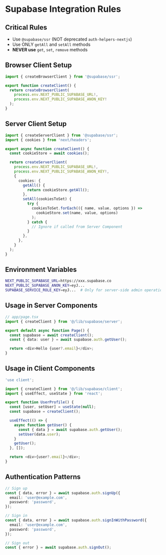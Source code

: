 # Supabase Integration Rules

## Critical Rules
- Use `@supabase/ssr` (NOT deprecated `auth-helpers-nextjs`)
- Use ONLY `getAll` and `setAll` methods
- **NEVER use** `get`, `set`, `remove` methods

## Browser Client Setup
```typescript
import { createBrowserClient } from '@supabase/ssr';

export function createClient() {
  return createBrowserClient(
    process.env.NEXT_PUBLIC_SUPABASE_URL!,
    process.env.NEXT_PUBLIC_SUPABASE_ANON_KEY!
  );
}
```

## Server Client Setup
```typescript
import { createServerClient } from '@supabase/ssr';
import { cookies } from 'next/headers';

export async function createClient() {
  const cookieStore = await cookies();

  return createServerClient(
    process.env.NEXT_PUBLIC_SUPABASE_URL!,
    process.env.NEXT_PUBLIC_SUPABASE_ANON_KEY!,
    {
      cookies: {
        getAll() {
          return cookieStore.getAll();
        },
        setAll(cookiesToSet) {
          try {
            cookiesToSet.forEach(({ name, value, options }) =>
              cookieStore.set(name, value, options)
            );
          } catch {
            // Ignore if called from Server Component
          }
        },
      },
    }
  );
}
```

## Environment Variables
```bash
NEXT_PUBLIC_SUPABASE_URL=https://xxx.supabase.co
NEXT_PUBLIC_SUPABASE_ANON_KEY=eyJ...
SUPABASE_SERVICE_ROLE_KEY=eyJ...  # Only for server-side admin operations
```

## Usage in Server Components
```typescript
// app/page.tsx
import { createClient } from '@/lib/supabase/server';

export default async function Page() {
  const supabase = await createClient();
  const { data: user } = await supabase.auth.getUser();

  return <div>Hello {user?.email}</div>;
}
```

## Usage in Client Components
```typescript
'use client';

import { createClient } from '@/lib/supabase/client';
import { useEffect, useState } from 'react';

export function UserProfile() {
  const [user, setUser] = useState(null);
  const supabase = createClient();

  useEffect(() => {
    async function getUser() {
      const { data } = await supabase.auth.getUser();
      setUser(data.user);
    }
    getUser();
  }, []);

  return <div>{user?.email}</div>;
}
```

## Authentication Patterns
```typescript
// Sign up
const { data, error } = await supabase.auth.signUp({
  email: 'user@example.com',
  password: 'password',
});

// Sign in
const { data, error } = await supabase.auth.signInWithPassword({
  email: 'user@example.com',
  password: 'password',
});

// Sign out
const { error } = await supabase.auth.signOut();
```
